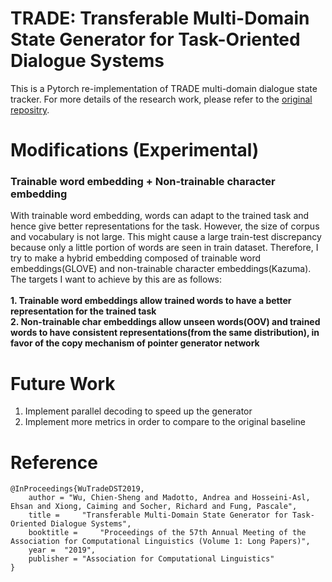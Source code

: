 # TRADE: Transferable Multi-Domain State Generator for Task-Oriented Dialogue Systems
This is a Pytorch re-implementation of TRADE multi-domain dialogue state tracker. For more details of the research work, please refer to the [original repositry](https://github.com/jasonwu0731/trade-dst).

# Modifications (Experimental)
### Trainable word embedding + Non-trainable character embedding
With trainable word embedding, words can adapt to the trained task and hence give better representations for the task. However, the size of corpus and vocabulary is not large. This might cause a large train-test discrepancy because only a little portion of words are seen in train dataset. Therefore, I try to make a hybrid embedding composed of trainable word embeddings(GLOVE) and non-trainable character embeddings(Kazuma). The targets I want to achieve by this are as follows:
<br>
<br>
<b>1. Trainable word embeddings allow trained words to have a better representation for the trained task</b><br>
<b>2. Non-trainable char embeddings allow unseen words(OOV) and trained words to have consistent representations(from the same distribution), in favor of the copy mechanism of pointer generator network</b>

# Future Work
1. Implement parallel decoding to speed up the generator
2. Implement more metrics in order to compare to the original baseline

# Reference
```
@InProceedings{WuTradeDST2019,
  	author = "Wu, Chien-Sheng and Madotto, Andrea and Hosseini-Asl, Ehsan and Xiong, Caiming and Socher, Richard and Fung, Pascale",
  	title = 	"Transferable Multi-Domain State Generator for Task-Oriented Dialogue Systems",
  	booktitle = 	"Proceedings of the 57th Annual Meeting of the Association for Computational Linguistics (Volume 1: Long Papers)",
  	year = 	"2019",
  	publisher = "Association for Computational Linguistics"
}
```
